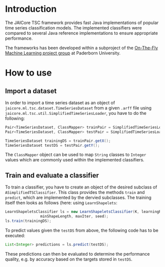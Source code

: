 # Introduction

The JAICore TSC framework provides fast Java implementations of popular time series classification models. The implemented classifiers were compared to several Java reference implementations to ensure appropriate performance.

The frameworks has been developed within a subproject of the [On-The-Fly Machine Learning project group](https://cs.uni-paderborn.de/de/is/teaching/courses/ss-2018/project-group/) at Paderborn University.

# How to use

## Import a dataset

In order to import a time series dataset as an object of `jaicore.ml.tsc.dataset.TimeSeriesDataset` from a given `.arff` file using `jaicore.ml.tsc.util.SimplifiedTimeSeriesLoader`, you have to do the following:

```java
Pair<TimeSeriesDataset, ClassMapper> trainPair = SimplifiedTimeSeriesLoader.loadArff(trainingArffFilePath);
Pair<TimeSeriesDataset, ClassMapper> testPair = SimplifiedTimeSeriesLoader.loadArff(testArffFilePath);

TimeSeriesDataset trainingDS = trainPair.getX();
TimeSeriesDataset testDS = testPair.getY();
```

The `ClassMapper` object can be used to map `String` classes to `Integer` values which are commonly used within the implemented classifiers.

## Train and evaluate a classifier

To train a classifier, you have to create an object of the desired subclass of `ASimplifiedTSClassifier`. This class provides the methods `train` and `predict`, which are implemented by the dervied subclasses. The training itself then looks as follows (here: using `LearnShapelets`:

```java
LearnShapeletsClassifier ls = new LearnShapeletsClassifier(K, learningRate, regularization, scaleR,
				minShapeLength, maxIter, seed);
ls.train(trainingDS);
```

To predict values given the `testDS` from above, the following code has to be executed:

```java
List<Integer> predictions = ls.predict(testDS);
```

These predictions can then be evaluated to determine the performance quality, e.g. by accuracy based on the targets stored in `testDS`.
